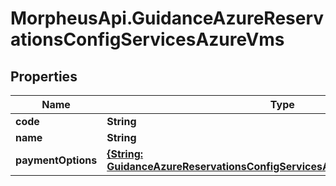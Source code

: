 # MorpheusApi.GuidanceAzureReservationsConfigServicesAzureVms

## Properties

Name | Type | Description | Notes
------------ | ------------- | ------------- | -------------
**code** | **String** |  | [optional] 
**name** | **String** |  | [optional] 
**paymentOptions** | [**{String: GuidanceAzureReservationsConfigServicesAzureVmsPaymentOptions}**](GuidanceAzureReservationsConfigServicesAzureVmsPaymentOptions.md) |  | [optional] 


